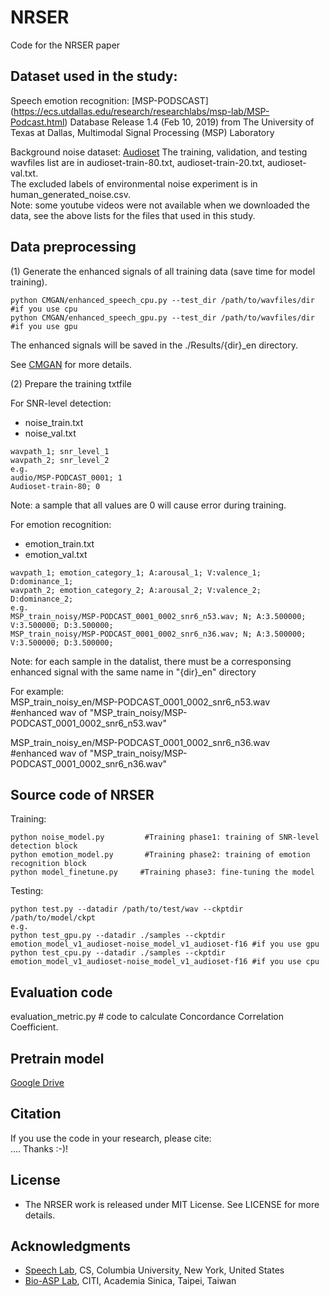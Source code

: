 # NRSER
Code for the NRSER paper

## Dataset used in the study:

Speech emotion recognition:
[MSP-PODSCAST] (https://ecs.utdallas.edu/research/researchlabs/msp-lab/MSP-Podcast.html) Database Release 1.4 (Feb 10, 2019) from The University of Texas at Dallas, Multimodal Signal Processing (MSP) Laboratory

Background noise dataset:
[Audioset](https://research.google.com/audioset/)
The training, validation, and testing wavfiles list are in audioset-train-80.txt, audioset-train-20.txt, audioset-val.txt.  
The excluded labels of environmental noise experiment is in human_generated_noise.csv.  
Note: some youtube videos were not available when we downloaded the data, see the above lists for the files that used in this study.   

## Data preprocessing

(1) Generate the enhanced signals of all training data (save time for model training). 

```
python CMGAN/enhanced_speech_cpu.py --test_dir /path/to/wavfiles/dir #if you use cpu
python CMGAN/enhanced_speech_gpu.py --test_dir /path/to/wavfiles/dir #if you use gpu
```
The enhanced signals will be saved in the ./Results/{dir}\_en directory.

See [CMGAN](https://github.com/ruizhecao96/CMGAN) for more details. 

(2) Prepare the training txtfile

For SNR-level detection: 
- noise_train.txt
- noise_val.txt

```
wavpath_1; snr_level_1
wavpath_2; snr_level_2
e.g.
audio/MSP-PODCAST_0001; 1
Audioset-train-80; 0
```
Note: a sample that all values are 0 will cause error during training.  
 
For emotion recognition:
- emotion_train.txt
- emotion_val.txt

```
wavpath_1; emotion_category_1; A:arousal_1; V:valence_1; D:dominance_1;
wavpath_2; emotion_category_2; A:arousal_2; V:valence_2; D:dominance_2;
e.g. 
MSP_train_noisy/MSP-PODCAST_0001_0002_snr6_n53.wav; N; A:3.500000; V:3.500000; D:3.500000;
MSP_train_noisy/MSP-PODCAST_0001_0002_snr6_n36.wav; N; A:3.500000; V:3.500000; D:3.500000;
```

Note: for each sample in the datalist, there must be a corresponsing enhanced signal with the same name in "{dir}\_en" directory

For example:   
MSP_train_noisy_en/MSP-PODCAST_0001_0002_snr6_n53.wav   
#enhanced wav of "MSP_train_noisy/MSP-PODCAST_0001_0002_snr6_n53.wav"  

MSP_train_noisy_en/MSP-PODCAST_0001_0002_snr6_n36.wav  
#enhanced wav of "MSP_train_noisy/MSP-PODCAST_0001_0002_snr6_n36.wav"  

## Source code of NRSER

Training:
```
python noise_model.py         #Training phase1: training of SNR-level detection block
python emotion_model.py       #Training phase2: training of emotion recognition block
python model_finetune.py     #Training phase3: fine-tuning the model
```

Testing:
```
python test.py --datadir /path/to/test/wav --ckptdir /path/to/model/ckpt
e.g.
python test_gpu.py --datadir ./samples --ckptdir emotion_model_v1_audioset-noise_model_v1_audioset-f16 #if you use gpu
python test_cpu.py --datadir ./samples --ckptdir emotion_model_v1_audioset-noise_model_v1_audioset-f16 #if you use cpu
```
## Evaluation code

evaluation_metric.py # code to calculate Concordance Correlation Coefficient. 

## Pretrain model
[Google Drive](https://drive.google.com/drive/folders/12dTsiwFuPEu7n3tKJdSdko2-CfSvYlVz?usp=sharing) 

## Citation
If you use the code in your research, please cite:  
....
Thanks :-)!

## License
* The NRSER work is released under MIT License. See LICENSE for more details.

## Acknowledgments
* [Speech Lab](http://www.cs.columbia.edu/speech/lab.cgi), CS, Columbia University, New York, United States
* [Bio-ASP Lab](https://bio-asplab.citi.sinica.edu.tw), CITI, Academia Sinica, Taipei, Taiwan
